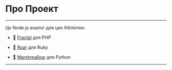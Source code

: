 # Про Проект

---

Це Node.js аналог для цих бібліотек:

-   🐘 [Fractal](https://fractal.thephpleague.com/) для PHP

-   💎 [Roar](https://github.com/trailblazer/roar) для Ruby

-   🍢 [Marshmallow](https://marshmallow.readthedocs.io/en/stable/) для Python

---
